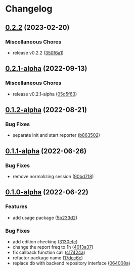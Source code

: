 # Changelog

## [0.2.2](https://github.com/instill-ai/usage-client/compare/v0.2.1-alpha...v0.2.2) (2023-02-20)


### Miscellaneous Chores

* release v0.2.2 ([350f6a1](https://github.com/instill-ai/usage-client/commit/350f6a18bf092a5802484976f5ebe590f9dad46c))

## [0.2.1-alpha](https://github.com/instill-ai/usage-client/compare/v0.1.2-alpha...v0.2.1-alpha) (2022-09-13)


### Miscellaneous Chores

* release v0.2.1-alpha ([05d5f63](https://github.com/instill-ai/usage-client/commit/05d5f638f2eb632e18435260bc40ca16cc4e5ace))

## [0.1.2-alpha](https://github.com/instill-ai/usage-client/compare/v0.1.1-alpha...v0.1.2-alpha) (2022-08-21)


### Bug Fixes

* separate init and start reporter ([b863502](https://github.com/instill-ai/usage-client/commit/b8635029d06ce812feaf3e32c2dc3439b4d59540))

## [0.1.1-alpha](https://github.com/instill-ai/usage-client/compare/v0.1.0-alpha...v0.1.1-alpha) (2022-06-26)


### Bug Fixes

* remove normalizing session ([90bd718](https://github.com/instill-ai/usage-client/commit/90bd71834fddb9ad4f3b122da5b12b4f69db8382))

## [0.1.0-alpha](https://github.com/instill-ai/usage-client/compare/v0.0.0-alpha...v0.1.0-alpha) (2022-06-22)


### Features

* add usage package ([5b233d2](https://github.com/instill-ai/usage-client/commit/5b233d2747eb7981167e7f18728052f01eae4055))


### Bug Fixes

* add edition checking ([3130efc](https://github.com/instill-ai/usage-client/commit/3130efc502aba0167eee59b9b27fd2c2c649429b))
* change the report freq to 1h ([4013a37](https://github.com/instill-ai/usage-client/commit/4013a3777d9f3d0e8db1929addde907c90adefb8))
* fix callback function call ([c17424a](https://github.com/instill-ai/usage-client/commit/c17424a565e463c882c4a64a390564840bd863ca))
* refactor package name ([17dcc6c](https://github.com/instill-ai/usage-client/commit/17dcc6ca283e27904f70c6fd7230551c6eb0bdde))
* replace db with backend repository interface ([064008a](https://github.com/instill-ai/usage-client/commit/064008af9dc5c1bbda3df5b0c37efad8f192fd60))
